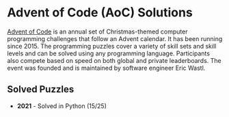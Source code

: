 # Advent of Code (AoC) Solutions

[Advent of Code](https://adventofcode.com) is an annual set of Christmas-themed computer programming challenges that follow an Advent calendar. It has been running since 2015.
The programming puzzles cover a variety of skill sets and skill levels and can be solved using any programming language. Participants also compete based on speed on both global and private leaderboards.
The event was founded and is maintained by software engineer Eric Wastl.

## Solved Puzzles

- **2021** - Solved in Python (15/25)
